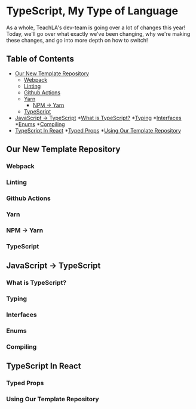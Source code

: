 # TypeScript, My Type of Language

As a whole, TeachLA's dev-team is going over a lot of changes this year! Today, we'll go over what exactly we've been changing, why we're making these changes, and
go into more depth on how to switch!

## Table of Contents
* [Our New Template Repository](#our-new-template-repository)
    * [Webpack](#webpack)
    * [Linting](#linting)
    * [Github Actions](#github-actions)
    * [Yarn](#yarn)
        * [NPM -> Yarn](#npm-to-yarn)
    * [TypeScript](#typescript)
* [JavaScript -> TypeScript](#javascript-to-typescript)
    *[What is TypeScript?](#what-is-typescript)
    *[Typing](#typing)
    *[Interfaces](#interfaces)
    *[Enums](#enums)
    *[Compiling](#compiling)
* [TypeScript In React](#typescript-in-react)
    *[Typed Props](#typed-trops)
    *[Using Our Template Repository](#using-our-template-repository)

## Our New Template Repository

### Webpack

### Linting

### Github Actions

### Yarn

### NPM -> Yarn

### TypeScript

## JavaScript -> TypeScript

### What is TypeScript?

### Typing

### Interfaces

### Enums

### Compiling

## TypeScript In React

### Typed Props

### Using Our Template Repository
